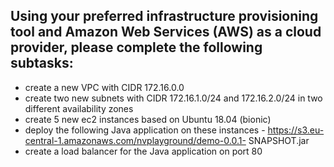 ## Using your preferred infrastructure provisioning tool and Amazon Web Services (AWS) as a cloud provider, please complete the following subtasks:

- create a new VPC with CIDR 172.16.0.0
- create two new subnets with CIDR 172.16.1.0/24 and 172.16.2.0/24 in two different availability zones
- create 5 new ec2 instances based on Ubuntu 18.04 (bionic)
- deploy the following Java application on these instances - https://s3.eu-central-1.amazonaws.com/nvplayground/demo-0.0.1-
SNAPSHOT.jar
- create a load balancer for the Java application on port 80
